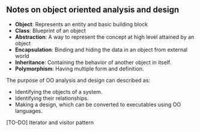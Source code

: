 ## Notes on object oriented analysis and design

* **Object**: Represents an entity and basic building block
* **Class**: Blueprint of an object
* **Abstraction**: A way to represent the concept at high level attained by an object
* **Encapsulation**: Binding and hiding the data in an object from external world
* **Inheritance**: Containing the behavior of another object in itself.
* **Polymorphism**: Having multiple form and definition.

The purpose of OO analysis and design can described as:
* Identifying the objects of a system.
* Identifying their relationships.
* Making a design, which can be converted to executables using OO languages.

[TO-DO] Iterator and visitor pattern
